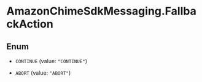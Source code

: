 # AmazonChimeSdkMessaging.FallbackAction

## Enum


* `CONTINUE` (value: `"CONTINUE"`)

* `ABORT` (value: `"ABORT"`)


